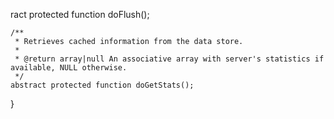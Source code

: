 ract protected function doFlush();

    /**
     * Retrieves cached information from the data store.
     *
     * @return array|null An associative array with server's statistics if available, NULL otherwise.
     */
    abstract protected function doGetStats();
}
                                                                                                                                                                                                                                                                                                                                                                                                                                                                                                                                                                                                                                                                                                                                                                                                            